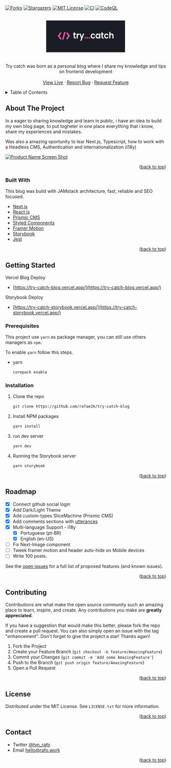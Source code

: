 <div id="top"></div>

[![Forks][forks-shield]][forks-url]
[![Stargazers][stars-shield]][stars-url]
[![MIT License][license-shield]][license-url]
[![CI](https://github.com/rafae2k/try-catch-blog/actions/workflows/main.yml/badge.svg)](https://github.com/rafae2k/try-catch-blog/actions/workflows/main.yml)
[![CodeQL](https://github.com/rafae2k/try-catch-blog/actions/workflows/codeql-analysis.yml/badge.svg)](https://github.com/rafae2k/try-catch-blog/actions/workflows/codeql-analysis.yml)

<!-- PROJECT LOGO -->
<br />
<div align="center">
  <a href="https://github.com/rafae2k/try-catch-blog">
    <img src="docs/assets/Logo.svg" alt="Try catch logo" height="100">
  </a>
    </br>
    </br>

  <p align="center">
    Try catch was born as a personal blog where I share my knowledge and tips on frontend development
    <br />
    <br />
    <a href="http://try-catch-blog.vercel.app/">View Live</a>
    ·
    <a href="https://github.com/rafae2k/try-catch-blog/issues">Report Bug</a>
    ·
    <a href="https://github.com/rafae2k/try-catch-blog/issues">Request Feature</a>
  </p>
</div>

<!-- TABLE OF CONTENTS -->
<details>
  <summary>Table of Contents</summary>
  <ol>
    <li>
      <a href="#about-the-project">About The Project</a>
      <ul>
        <li><a href="#built-with">Built With</a></li>
      </ul>
    </li>
    <li>
      <a href="#getting-started">Getting Started</a>
      <ul>
        <li><a href="#prerequisites">Prerequisites</a></li>
        <li><a href="#installation">Installation</a></li>
      </ul>
    </li>
    <li><a href="#usage">Usage</a></li>
    <li><a href="#roadmap">Roadmap</a></li>
    <li><a href="#contributing">Contributing</a></li>
    <li><a href="#license">License</a></li>
    <li><a href="#contact">Contact</a></li>
  </ol>
</details>

<!-- ABOUT THE PROJECT -->

## About The Project

In a eager to sharing knowledge and learn in public, i have an idea to build my own blog page, to put togheter in one place everything that i know, share my experiences and mistakes.

Was also a amazing oportunity to lear Next.js, Typescript, how to work with a Headless CMS, Authentication and internationalization (i18y)

[![Product Name Screen Shot][product-screenshot]](https://try-catch-blog.vercel.app/)

<p align="right">(<a href="#top">back to top</a>)</p>

### Built With

This blog was build with JAMstack architecture, fast, reliable and SEO focused.

- [Next.js](https://nextjs.org/)
- [React.js](https://reactjs.org/)
- [Prismic CMS](https://prismic.io/)
- [Styled Components](https://styled-components.com/)
- [Framer Motion](https://www.framer.com/motion/)
- [Storybook](https://storybook.js.org/)
- [Jest](https://jestjs.io/)

<p align="right">(<a href="#top">back to top</a>)</p>

<!-- GETTING STARTED -->

## Getting Started

Vercel Blog Deploy

- [https://try-catch-blog.vercel.app/](https://try-catch-blog.vercel.app/)

Storybook Deploy

- [https://try-catch-storybook.vercel.app/](https://try-catch-storybook.vercel.app/)

### Prerequisites

This project use `yarn` as package manager, you can still use others managers as `npm`.

To enable `yarn` follow this steps.

- yarn
  ```sh
  corepack enable
  ```

### Installation

1. Clone the repo
   ```sh
   git clone https://github.com/rafae2k/try-catch-blog
   ```
2. Install NPM packages
   ```sh
   yarn install
   ```
3. run dev server
   ```sh
   yarn dev
   ```
4. Running the Storybook server
   ```bash
   yarn storybook
   ```

<p align="right">(<a href="#top">back to top</a>)</p>

<!-- ROADMAP -->

## Roadmap

- [x] Connect github social login
- [x] Add Dark/Light Theme
- [x] Add custom-types SliceMachine (Prismic CMS)
- [x] Add comments sections with [utterances](https://github.com/utterance/utterances)
- [x] Multi-language Support - i18y
  - [x] Portuguese (pt-BR)
  - [x] English (en-US)
- [ ] Fix Next-Image component
- [ ] Tweek framer motion and header auto-hide on Mobile devices
- [ ] Write 100 posts.

See the [open issues](https://github.com/rafae2k/try-catch-blog/issues) for a full list of proposed features (and known issues).

<p align="right">(<a href="#top">back to top</a>)</p>

<!-- CONTRIBUTING -->

## Contributing

Contributions are what make the open source community such an amazing place to learn, inspire, and create. Any contributions you make are **greatly appreciated**.

If you have a suggestion that would make this better, please fork the repo and create a pull request. You can also simply open an issue with the tag "enhancement".
Don't forget to give the project a star! Thanks again!

1. Fork the Project
2. Create your Feature Branch (`git checkout -b feature/AmazingFeature`)
3. Commit your Changes (`git commit -m 'Add some AmazingFeature'`)
4. Push to the Branch (`git push origin feature/AmazingFeature`)
5. Open a Pull Request

<p align="right">(<a href="#top">back to top</a>)</p>

<!-- LICENSE -->

## License

Distributed under the MIT License. See `LICENSE.txt` for more information.

<p align="right">(<a href="#top">back to top</a>)</p>

<!-- CONTACT -->

## Contact

- Twitter [@hm_rafo](https://twitter.com/hm_rafo)
  <br>
- Email <a href="mailto:hello@rafo.work">hello@rafo.work</a>

<p align="right">(<a href="#top">back to top</a>)</p>

<!-- MARKDOWN LINKS & IMAGES -->
<!-- https://www.markdownguide.org/basic-syntax/#reference-style-links -->

[forks-shield]: https://img.shields.io/github/forks/rafae2k/try-catch-blog.svg?style=for-the-badge
[forks-url]: https://github.com/rafae2k/try-catch-blog/fork
[stars-shield]: https://img.shields.io/github/stars/rafae2k/try-catch-blog.svg?style=for-the-badge
[stars-url]: https://github.com/rafae2k/try-catch-blog/stargazers
[issues-shield]: https://img.shields.io/github/issues/rafae2k/try-catch-blog.svg?style=for-the-badge
[issues-url]: https://github.com/rafae2k/try-catch-blog/issues
[license-shield]: https://img.shields.io/github/license/rafae2k/try-catch-blog.svg?style=for-the-badge
[license-url]: https://github.com/rafae2k/try-catch-blog/blob/main/LICENSE.txt
[product-screenshot]: docs/assets/docs-trycatch.gif
